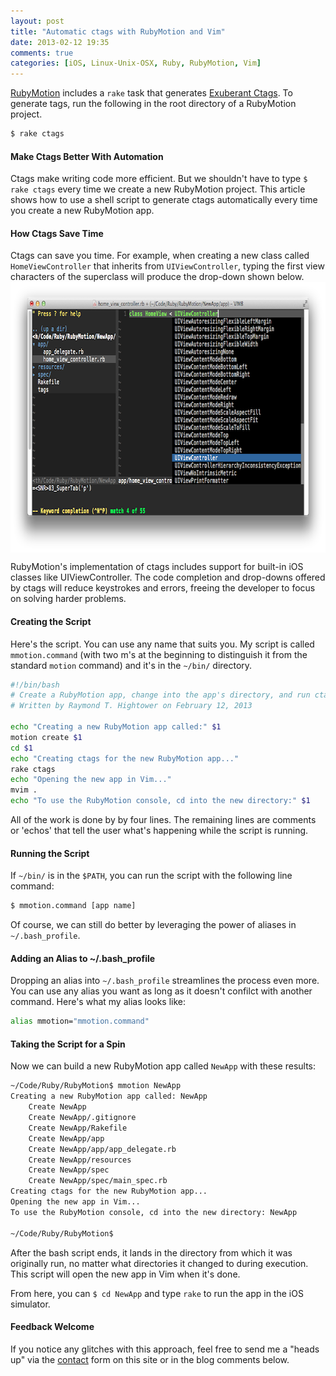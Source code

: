 ```yaml
---
layout: post
title: "Automatic ctags with RubyMotion and Vim"
date: 2013-02-12 19:35
comments: true
categories: [iOS, Linux-Unix-OSX, Ruby, RubyMotion, Vim]
---
```

[RubyMotion](/blog/2012/10/29/building-ios-apps-with-ruby-motion/) includes a `rake` task that generates [Exuberant Ctags](http://ctags.sourceforge.net/whatis.html). To generate tags, run the following in the root directory of a RubyMotion project.

``` bash
$ rake ctags
```

#### Make Ctags Better With Automation
Ctags make writing code more efficient. But we shouldn't have to type `$ rake ctags` every time we create a new RubyMotion project. This article shows how to use a shell script to generate ctags automatically every time you create a new RubyMotion app. 
<!-- more -->

#### How Ctags Save Time
Ctags can save you time. For example, when creating a new class called `HomeViewController` that inherits from `UIViewController`, typing the first view characters of the superclass will produce the drop-down shown below.
<img src="/images/uiviewcontroller.png" align="center" width="800" height="433" title="ctags RubyMotion Vim" alt="ctags RubyMotion Vim">

RubyMotion's implementation of ctags includes support for built-in iOS classes like UIViewController. The code completion and drop-downs offered by ctags will reduce keystrokes and errors, freeing the developer to focus on solving harder problems.

#### Creating the Script
Here's the script. You can use any name that suits you. My script is called `mmotion.command` (with two m's at the beginning to distinguish it from the standard `motion` command) and it's in the `~/bin/` directory.

``` bash
#!/bin/bash
# Create a RubyMotion app, change into the app's directory, and run ctags.
# Written by Raymond T. Hightower on February 12, 2013

echo "Creating a new RubyMotion app called:" $1
motion create $1
cd $1
echo "Creating ctags for the new RubyMotion app..."
rake ctags
echo "Opening the new app in Vim..."
mvim .
echo "To use the RubyMotion console, cd into the new directory:" $1
```
All of the work is done by by four lines. The remaining lines are comments or 'echos' that tell the user what's happening while the script is running.

#### Running the Script
If `~/bin/` is in the `$PATH`, you can run the script with the following line command:
``` bash
$ mmotion.command [app name]
```

Of course, we can still do better by leveraging the power of aliases in `~/.bash_profile`.

#### Adding an Alias to ~/.bash_profile
Dropping an alias into `~/.bash_profile` streamlines the process even more. You can use any alias you want as long as it doesn't confilct with another command. Here's what my alias looks like:

``` bash
alias mmotion="mmotion.command"
```

#### Taking the Script for a Spin
Now we can build a new RubyMotion app called `NewApp` with these results:

``` bash
~/Code/Ruby/RubyMotion$ mmotion NewApp
Creating a new RubyMotion app called: NewApp
    Create NewApp
    Create NewApp/.gitignore
    Create NewApp/Rakefile
    Create NewApp/app
    Create NewApp/app/app_delegate.rb
    Create NewApp/resources
    Create NewApp/spec
    Create NewApp/spec/main_spec.rb
Creating ctags for the new RubyMotion app...
Opening the new app in Vim...
To use the RubyMotion console, cd into the new directory: NewApp

~/Code/Ruby/RubyMotion$ 
```

After the bash script ends, it lands in the directory from which it was originally run, no matter what directories it changed to during execution. This script will open the new app in Vim when it's done.

From here, you can `$ cd NewApp` and type `rake` to run the app in the iOS simulator.

#### Feedback Welcome
If you notice any glitches with this approach, feel free to send me a "heads up" via the [contact](/contact/) form on this site or in the blog comments below. 
